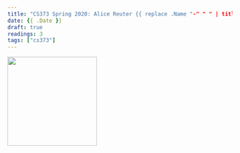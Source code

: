 ```yaml
---
title: "CS373 Spring 2020: Alice Reuter {{ replace .Name "-" " " | title }}"
date: {{ .Date }}
draft: true
readings: 3
tags: ["cs373"]
---
```


<img src="/img/cs373/linkedin.png" width="200" align="left" style="padding-right:2rem" />
